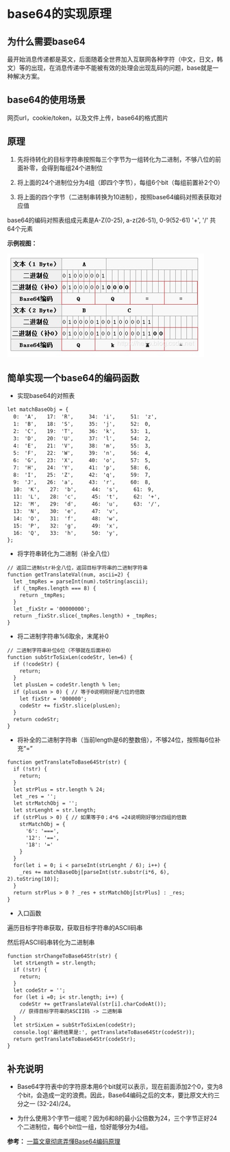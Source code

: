 # base64的实现原理

## 为什么需要base64

最开始消息传递都是英文，后面随着全世界加入互联网各种字符（中文，日文，韩文）等的出现，在消息传递中不能被有效的处理会出现乱码的问题，base就是一种解决方案。

## base64的使用场景

网页url，cookie/token，以及文件上传，base64的格式图片

## 原理

1. 先将待转化的目标字符串按照每三个字节为一组转化为二进制，不够八位的前面补零，会得到每组24个进制位

2. 将上面的24个进制位分为4组（即四个字节），每组6个bit（每组前置补2个0）

3. 将上面的四个字节（二进制串转换为10进制），按照base64编码对照表获取对应值

base64的编码对照表组成元素是A-Z(0-25), a-z(26-51), 0-9(52-61) '+', '/' 共64个元素

**示例视图：**

![avatar](../assets/base64_analyze.png)

## 简单实现一个base64的编码函数

- 实现base64的对照表

```
let matchBaseObj = {
  0:　'A',　　17:　'R',　　　34:　'i',　　　51:　'z',
  1:　'B',　　18:　'S',　　　35:　'j',　　　52:　0,
  2:　'C',　　19:　'T',　　　36:　'k',　　　53:　1,
  3:　'D',　　20:　'U',　　　37:　'l',　　　54:　2,
  4:　'E',　　21:　'V',　　　38:　'm',　　　55:　3,
  5:　'F',　　22:　'W',　　　39:　'n',　　　56:　4,
  6:　'G',　　23:　'X',　　　40:　'o',　　　57:　5,
  7:　'H',　　24:　'Y',　　　41:　'p',　　　58:　6,
  8:　'I',　　25:　'Z',　　　42:　'q',　　　59:　7,
  9:　'J',　　26:　'a',　　　43:　'r',　　　60:　8,
  10:　'K',　　27:　'b',　　　44:　's',　　　61:　9,
  11:　'L',　　28:　'c',　　　45:　't',　　　62:　'+',
  12:　'M',　　29:　'd',　　　46:　'u',　　　63:　'/',
  13:　'N',　　30:　'e',　　　47:　'v',
  14:　'O',　　31:　'f',　　　48:　'w',　　　
  15:　'P',　　32:　'g',　　　49:　'x',
  16:　'Q',　　33:　'h',　　　50:　'y',
};
```

- 将字符串转化为二进制（补全八位）

```
// 返回二进制str补全八位，返回目标字符串的二进制字符串
function getTranslateVal(num, ascii=2) {
  let _tmpRes = parseInt(num).toString(ascii);
  if (_tmpRes.length === 8) {
    return _tmpRes;
  }
  let _fixStr = '00000000';
  return _fixStr.slice(_tmpRes.length) + _tmpRes;
}
```

- 将二进制字符串%6取余，末尾补0

```
// 二进制字符串补位6位（不够就在后面补0）
function subStrToSixLen(codeStr, len=6) {
  if (!codeStr) {
    return;
  }
  let plusLen = codeStr.length % len;
  if (plusLen > 0) { // 等于0说明刚好是六位的倍数
    let fixStr = '000000';
    codeStr += fixStr.slice(plusLen);
  }
  return codeStr;
}
```

- 将补全的二进制字符串（当前length是6的整数倍），不够24位，按照每6位补充“=”

```
function getTranslateToBase64Str(str) {
  if (!str) {
    return;
  }
  let strPlus = str.length % 24; 
  let _res = ''; 
  let strMatchObj = '';
  let strLenght = str.length;
  if (strPlus > 0) { // 如果等于0；4*6 =24说明刚好够分四组的倍数
    strMatchObj = {
      '6': '===',
      '12': '==',
      '18': '='
    }
  } 
  for(let i = 0; i < parseInt(strLenght / 6); i++) {
    _res += matchBaseObj[parseInt(str.substr(i*6, 6), 2).toString(10)];
  }
  return strPlus > 0 ? _res + strMatchObj[strPlus] : _res;
}
```

- 入口函数

遍历目标字符串获取，获取目标字符串的ASCII码串

然后将ASCII码串转化为二进制串

```
function strChangeToBase64Str(str) {
  let strLength = str.length; 
  if (!str) {
    return;
  }
  let codeStr = '';
  for (let i =0; i< str.length; i++) {
    codeStr += getTranslateVal(str[i].charCodeAt()); 
    // 获得目标字符串的ASCII码 -> 二进制串
  }
  let strSixLen = subStrToSixLen(codeStr);
  console.log('最终结果是:', getTranslateToBase64Str(codeStr));
  return getTranslateToBase64Str(codeStr);
}
```

## 补充说明

- Base64字符表中的字符原本用6个bit就可以表示，现在前面添加2个0，变为8个bit，会造成一定的浪费。因此，Base64编码之后的文本，要比原文大约三分之一  (32-24)/24。

- 为什么使用3个字节一组呢？因为6和8的最小公倍数为24，三个字节正好24个二进制位，每6个bit位一组，恰好能够分为4组。


**参考：**
[一篇文章彻底弄懂Base64编码原理](https://blog.csdn.net/wo541075754/article/details/81734770?utm_medium=distribute.pc_relevant.none-task-blog-BlogCommendFromMachineLearnPai2-1.nonecase&depth_1-utm_source=distribute.pc_relevant.none-task-blog-BlogCommendFromMachineLearnPai2-1.nonecase)